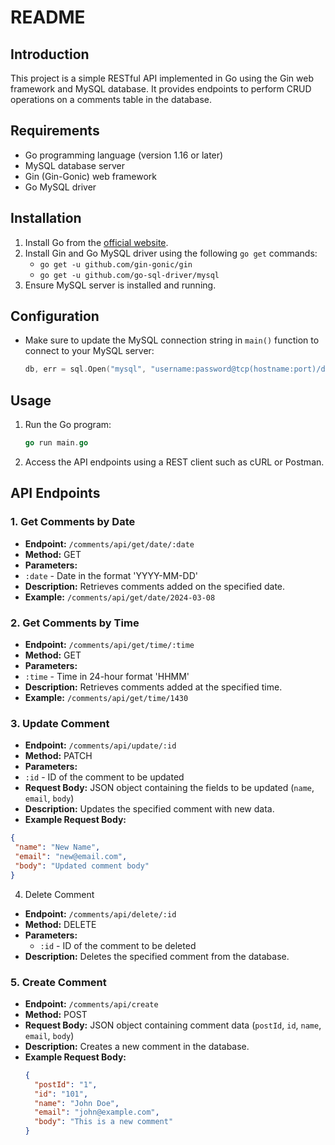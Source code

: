 # README

## Introduction
This project is a simple RESTful API implemented in Go using the Gin web framework and MySQL database. It provides endpoints to perform CRUD operations on a comments table in the database.

## Requirements
- Go programming language (version 1.16 or later)
- MySQL database server
- Gin (Gin-Gonic) web framework
- Go MySQL driver

## Installation
1. Install Go from the [official website](https://golang.org/doc/install).
2. Install Gin and Go MySQL driver using the following `go get` commands:
   - `go get -u github.com/gin-gonic/gin`
   - `go get -u github.com/go-sql-driver/mysql`
3. Ensure MySQL server is installed and running.

## Configuration
- Make sure to update the MySQL connection string in `main()` function to connect to your MySQL server:
  ```go
  db, err = sql.Open("mysql", "username:password@tcp(hostname:port)/databasename")
  ```

## Usage
1. Run the Go program:
   ```go
   go run main.go
   ```
2. Access the API endpoints using a REST client such as cURL or Postman.

## API Endpoints

### 1. Get Comments by Date
- **Endpoint:** `/comments/api/get/date/:date`
- **Method:** GET
- **Parameters:**
- `:date` - Date in the format 'YYYY-MM-DD'
- **Description:** Retrieves comments added on the specified date.
- **Example:** `/comments/api/get/date/2024-03-08`

### 2. Get Comments by Time
- **Endpoint:** `/comments/api/get/time/:time`
- **Method:** GET
- **Parameters:**
- `:time` - Time in 24-hour format 'HHMM'
- **Description:** Retrieves comments added at the specified time.
- **Example:** `/comments/api/get/time/1430`

### 3. Update Comment
- **Endpoint:** `/comments/api/update/:id`
- **Method:** PATCH
- **Parameters:**
- `:id` - ID of the comment to be updated
- **Request Body:** JSON object containing the fields to be updated (`name`, `email`, `body`)
- **Description:** Updates the specified comment with new data.
- **Example Request Body:**
```json
{
 "name": "New Name",
 "email": "new@email.com",
 "body": "Updated comment body"
}
```
4. Delete Comment

- **Endpoint:** `/comments/api/delete/:id`
- **Method:** DELETE
- **Parameters:**
  - `:id` - ID of the comment to be deleted
- **Description:** Deletes the specified comment from the database.

### 5. Create Comment

- **Endpoint:** `/comments/api/create`
- **Method:** POST
- **Request Body:** JSON object containing comment data (`postId`, `id`, `name`, `email`, `body`)
- **Description:** Creates a new comment in the database.
- **Example Request Body:**
  ```json
  {
    "postId": "1",
    "id": "101",
    "name": "John Doe",
    "email": "john@example.com",
    "body": "This is a new comment"
  }
  ```

